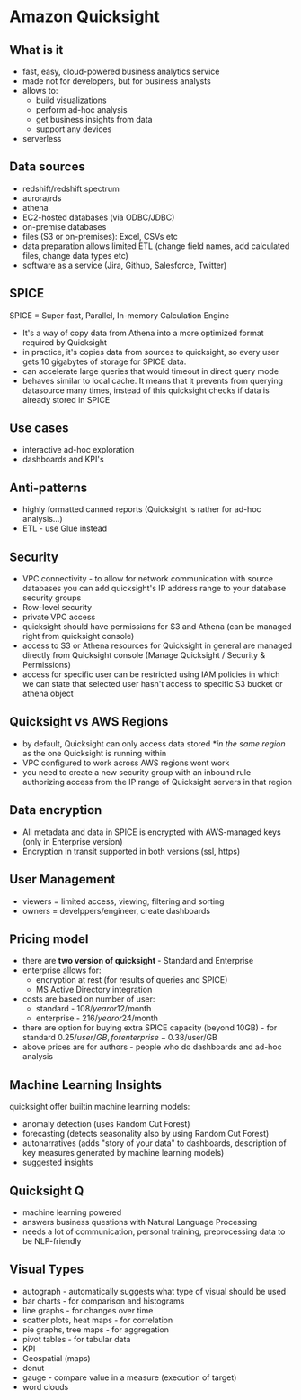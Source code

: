 # Amazon Quicksight

## What is it
* fast, easy, cloud-powered business analytics service
* made not for developers, but for business analysts
* allows to:
  * build visualizations
  * perform ad-hoc analysis
  * get business insights from data
  * support any devices
* serverless

## Data sources
* redshift/redshift spectrum
* aurora/rds
* athena
* EC2-hosted databases (via ODBC/JDBC)
* on-premise databases
* files (S3 or on-premises): Excel, CSVs etc
* data preparation allows limited ETL (change field names, add calculated files, change data types etc)
* software as a service (Jira, Github, Salesforce, Twitter)

## SPICE
SPICE = Super-fast, Parallel, In-memory Calculation Engine

* It's a way of copy data from Athena into a more optimized format required by Quicksight
* in practice, it's copies data from sources to quicksight, so every user gets 10 gigabytes of storage for SPICE data.
* can accelerate large queries that would timeout in direct query mode
* behaves similar to local cache. It means that it prevents from querying datasource many times, instead of this quicksight checks if data is already stored in SPICE

## Use cases
* interactive ad-hoc exploration
* dashboards and KPI's

## Anti-patterns
* highly formatted canned reports (Quicksight is rather for ad-hoc analysis...)
* ETL - use Glue instead

## Security
* VPC connectivity - to allow for network communication with source databases you can add quicksight's IP address range to your database security groups
* Row-level security
* private VPC access
* quicksight should have permissions for S3 and Athena (can be managed right from quicksight console)
* access to S3 or Athena resources for Quicksight in general are managed directly from Quicksight console (Manage Quicksight / Security & Permissions)
* access for specific user can be restricted using IAM policies in which we can state that selected user hasn't access to specific S3 bucket or athena object

## Quicksight vs AWS Regions
* by default, Quicksight can only access data stored **in the same region* as the one Quicksight is running within
* VPC configured to work across AWS regions wont work
* you need to create a new security group with an inbound rule authorizing access from the IP range of Quicksight servers in that region

## Data encryption
* All metadata and data in SPICE is encrypted with AWS-managed keys (only in Enterprise version)
* Encryption in transit supported in both versions (ssl, https)

## User Management
* viewers = limited access, viewing, filtering and sorting
* owners = develppers/engineer, create dashboards

## Pricing model
* there are **two version of quicksight** - Standard and Enterprise
* enterprise allows for:
  * encryption at rest (for results of queries and SPICE)
  * MS Active Directory integration
* costs are based on number of user:
  * standard - 108$/year or 12$/month
  * enterprise - 216$/year or 24$/month
* there are option for buying extra SPICE capacity (beyond 10GB) - for standard 0.25$/user/GB, for enterprise - 0.38$/user/GB
* above prices are for authors - people who do dashboards and ad-hoc analysis

## Machine Learning Insights
quicksight offer builtin machine learning models:
* anomaly detection (uses Random Cut Forest)
* forecasting (detects seasonality also by using Random Cut Forest)
* autonarratives (adds "story of your data" to dashboards, description of key measures generated by machine learning models)
* suggested insights

## Quicksight Q
* machine learning powered
* answers business questions with Natural Language Processing
* needs a lot of communication, personal training, preprocessing data to be NLP-friendly

## Visual Types
* autograph - automatically suggests what type of visual should be used
* bar charts - for comparison and histograms
* line graphs - for changes over time
* scatter plots, heat maps - for correlation
* pie graphs, tree maps - for aggregation
* pivot tables - for tabular data
* KPI
* Geospatial (maps)
* donut
* gauge - compare value in a measure (execution of target)
* word clouds